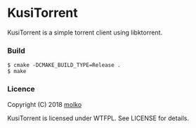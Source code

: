 # KusiTorrent
KusiTorrent is a simple torrent client using libktorrent.

### Build
```
$ cmake -DCMAKE_BUILD_TYPE=Release .
$ make
```

### Licence
Copyright (C) 2018 [molko](mailto:molkoback@gmail.com)

KusiTorrent is licensed under WTFPL. See LICENSE for details.
